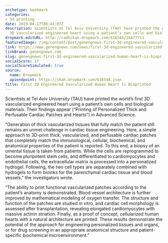 ```yaml
---
archetype: bookmark
categories:
- 3d printing
date: 2019-04-17T08:41:07Z
description: Scientists at Tel Aviv University (TAU) have printed the world’s first
  3D vascularized engineered heart using a patient’s own cells and biological materials.
dropmark.editURL: http://radhikan.dropmark.com/616548/18477713
featuredImage: /img/content/post/genengnews-first-3d-engineered-vascularized-human-heart-is-bioprinted.jpg
link: https://www.genengnews.com/news/first-3d-engineered-vascularized-human-heart-is-bioprinted/?amp=&amp=&amp=&amp=&oly_enc_id=5901D8426578G1Y
linkBrand: genengnews.com
slug: genengnews-first-3d-engineered-vascularized-human-heart-is-bioprinted
socialScore: 17
socialScoreSimulated: true
source:
  name: Dropmark
  apiendpoint: https://shah.dropmark.com/616548.json
title: First 3D Engineered Vascularized Human Heart Is Bioprinted
---
```

Scientists at Tel Aviv University (TAU) have printed the world’s first 3D vascularized engineered heart using a patient’s own cells and biological materials. Their findings appear (“Printing of Personalized Thick and Perfusable Cardiac Patches and Hearts”) in Advanced Science.

“Generation of thick vascularized tissues that fully match the patient still remains an unmet challenge in cardiac tissue engineering. Here, a simple approach to 3D-print thick, vascularized, and perfusable cardiac patches that completely match the immunological, cellular, biochemical, and anatomical properties of the patient is reported. To this end, a biopsy of an omental tissue is taken from patients. While the cells are reprogrammed to become pluripotent stem cells, and differentiated to cardiomyocytes and endothelial cells, the extracellular matrix is processed into a personalized hydrogel. Following, the two cell types are separately combined with hydrogels to form bioinks for the parenchymal cardiac tissue and blood vessels,” the investigators wrote.

“The ability to print functional vascularized patches according to the patient’s anatomy is demonstrated. Blood vessel architecture is further improved by mathematical modeling of oxygen transfer. The structure and function of the patches are studied in vitro, and cardiac cell morphology is assessed after transplantation, revealing elongated cardiomyocytes with massive actinin striation. Finally, as a proof of concept, cellularized human hearts with a natural architecture are printed. These results demonstrate the potential of the approach for engineering personalized tissues and organs, or for drug screening in an appropriate anatomical structure and patient-specific biochemical microenvironment.”

